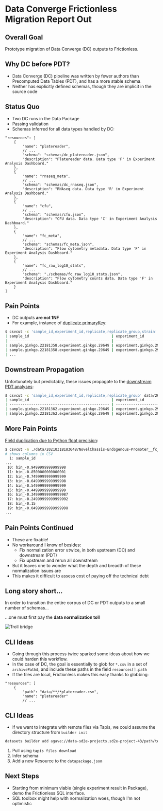 # Data Converge Frictionless Migration Report Out

## Overall Goal

Prototype migration of Data Converge (DC) outputs to Frictionless.

## Why DC before PDT?

- Data Converge (DC) pipeline was written by fewer authors than Precomputed Data Tables (PDT), and has a more stable schema.
- Neither has explicitly defined schemas, though they are implicit in the source code

## Status Quo

- Two DC runs in the Data Package
- Passing validation
- Schemas inferred for all data types handled by DC:
```jsonc
"resources": [
    {
        "name": "platereader",
        // ...
        "schema": "schemas/dc_platereader.json",
        "description": "Platereader data. Data type 'P' in Experiment Analysis Dashboard."
    },
    {
        "name": "rnaseq_meta",
        // ...
        "schema": "schemas/dc_rnaseq.json",
        "description": "RNAseq data. Data type 'R' in Experiment Analysis Dashboard."
    },
    {
        "name": "cfu",
        // ...
        "schema": "schemas/cfu.json",
        "description": "CFU data. Data type 'C' in Experiment Analysis Dashboard."
    },
    {
        "name": "fc_meta",
        // ...
        "schema": "schemas/fc_meta.json",
        "description": "Flow cytometry metadata. Data type 'F' in Experiment Analysis Dashboard."
    },
    {
        "name": "fc_raw_log10_stats",
        // ...
        "schema": "./schemas/fc_raw_log10_stats.json",
        "description": "Flow cytometry counts data. Data type 'F' in Experiment Analysis Dashboard."
    }
]
```

## Pain Points

- DC outputs **are not 1NF**
- For example, instance of [duplicate primaryKey](https://jupyter.sd2e.org/user/%7buser%7d/edit/sd2e-projects/sd2e-project-43/reactor_outputs/complete/NovelChassis-Bacillus-WT-Characterization/20201029172044/NovelChassis-Bacillus-WT-Characterization__platereader.csv):
```bash
$ csvcut -c 'sample_id,experiment_id,replicate,replicate_group,strain' data/20201029172044/NovelChassis-Bacillus-WT-Characterization__platereader.csv | csvlook --max-rows 2
| sample_id                                      | experiment_id           | replicate | replicate_group                          | strain       |
| ---------------------------------------------- | ----------------------- | --------- | ---------------------------------------- | ------------ |
| sample.ginkgo.22181358.experiment.ginkgo.29649 | experiment.ginkgo.29649 |         1 | ee9a613bc9af7a4e5adaab1fff7a39292ba6efea | MediaControl |
| sample.ginkgo.22181358.experiment.ginkgo.29649 | experiment.ginkgo.29649 |         1 | ee9a613bc9af7a4e5adaab1fff7a39292ba6efea | MediaControl |
| ...  
```

## Downstream Propagation

Unfortunately but predictably, these issues propagate to the [downstream PDT analyses](https://jupyter.sd2e.org/user/%7buser%7d/edit/sd2e-projects/sd2e-project-48/complete/NovelChassis-Bacillus-WT-Characterization/20201106211408/xplan-od-growth-analysis/pdt_NovelChassis-Bacillus-WT-Characterization__pr_growth_analysis.csv):
```bash
$ csvcut -c 'sample_id,experiment_id,replicate,replicate_group' data/20201029172044/pdt_NovelChassis-Bacillus-WT-Characterization__pr_growth_analysis_head.csv | csvlook
| sample_id                                      | experiment_id           | replicate | replicate_group                          |
| ---------------------------------------------- | ----------------------- | --------- | ---------------------------------------- |
| sample.ginkgo.22181362.experiment.ginkgo.29649 | experiment.ginkgo.29649 |      True | 2d5da74bcfff4e714ab3b89b541d790bc20b3db2 |
| sample.ginkgo.22181362.experiment.ginkgo.29649 | experiment.ginkgo.29649 |      True | 2d5da74bcfff4e714ab3b89b541d790bc20b3db2 |
```

## More Pain Points

[Field duplication due to Python float precision](https://jupyter.sd2e.org/user/%7buser%7d/edit/sd2e-projects/sd2e-project-43/reactor_outputs/preview/NovelChassis-Endogenous-Promoter/20210318183648/NovelChassis-Endogenous-Promoter__fc_etl_stats.csv):
```bash
$ csvcut -n ./data/20210318183648/NovelChassis-Endogenous-Promoter__fc_etl_stats.csv
# shows columns in CSV
  1: sample_id
...
 10: bin_-0.9499999999999998
 11: bin_-0.8500000000000001
 12: bin_-0.7499999999999999
 13: bin_-0.6499999999999998
 14: bin_-0.5499999999999999
 15: bin_-0.4499999999999999
 16: bin_-0.34999999999999987
 17: bin_-0.24999999999999992
 18: bin_-0.15
 19: bin_-0.04999999999999998
...
```

## Pain Points Continued

- These are fixable! 
- No workaround I know of besides:
    - Fix normalization error ≥twice, in both upstream (DC) and downstream (PDT)
    - Fix upstream and rerun all downstream
- But it leaves one to wonder what the depth and breadth of these normalization issues are
- This makes it difficult to assess cost of paying off the technical debt

## Long story short...

In order to transition the entire corpus of DC or PDT outputs to a small number of schemas...

...one must first pay the **data normalization toll**

![Troll bridge](https://external-preview.redd.it/1XFssZg0rSpHWBC04TIC2XIHk-R9Up8-pj2UGDoSUk0.jpg?width=960&crop=smart&auto=webp&s=4b13d2187dd8c26e2c0375e34e212fd9ed7dd300)

## CLI Ideas

- Going through this process twice sparked some ideas about how we could harden this workflow.
- In the case of DC, the goal is essentially to glob for `*.csv` in a set of `archivePath`s, and include these paths in the field `resources[].path`
- If the files are local, Frictionless makes this easy thanks to globbing:
```jsonc
"resources": [
    {
        "path": "data/**/*platereader.csv",
        "name": "platereader"
        // ...
```

## CLI Ideas

- If we want to integrate with remote files via Tapis, we could assume the directory structure from `builder init`
```bash
datasets builder add agave://data-sd2e-projects.sd2e-project-43/path/to/rnaseq.csv
```
1. Pull using `tapis files download`
2. Infer schema
3. Add a new Resource to the `datapackage.json`

## Next Steps

- Starting from minimum viable (single experiment result in Package), demo the Frictionless SQL interface.
- SQL toolbox might help with normalization woes, though I'm not optimistic
